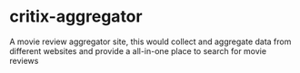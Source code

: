 # critix-aggregator
A movie review aggregator site, this would collect and aggregate data from different websites and provide a all-in-one place to search for movie reviews
